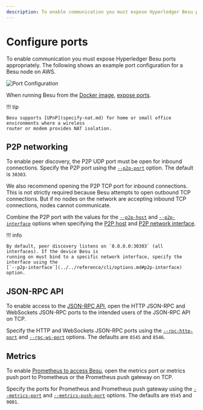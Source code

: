 ```yaml
---
description: To enable communication you must expose Hyperledger Besu ports appropriately
---
```


# Configure ports

To enable communication you must expose Hyperledger Besu ports appropriately. The following shows
an example port configuration for a Besu node on AWS.

![Port Configuration](../../../images/PortConfiguration.png)

When running Besu from the [Docker image](../../get-started/install/run-docker-image.md),
[expose ports](../../get-started/install/run-docker-image.md#exposing-ports).

!!! tip

    Besu supports [UPnP](specify-nat.md) for home or small office environments where a wireless
    router or modem provides NAT isolation.

## P2P networking

To enable peer discovery, the P2P UDP port must be open for inbound connections. Specify the P2P
port using the [`--p2p-port`](../../reference/cli/options.md#p2p-port) option. The default is
`30303`.

We also recommend opening the P2P TCP port for inbound connections. This is not strictly required
because Besu attempts to open outbound TCP connections. But if no nodes on the network are
accepting inbound TCP connections, nodes cannot communicate.

Combine the P2P port with the values for the
[`--p2p-host`](../../reference/cli/options.md#p2p-host) and
[`--p2p-interface`](../../reference/cli/options.md#p2p-interface) options when specifying the
[P2P host](../../reference/cli/options.md#p2p-host) and
[P2P network interface](../../reference/cli/options.md#p2p-interface).

!!! info

    By default, peer discovery listens on `0.0.0.0:30303` (all interfaces). If the device Besu is
    running on must bind to a specific network interface, specify the interface using the
    [`--p2p-interface`](../../reference/cli/options.md#p2p-interface) option.

## JSON-RPC API

To enable access to the [JSON-RPC API](../use-besu-api/json-rpc.md), open the HTTP
JSON-RPC and WebSockets JSON-RPC ports to the intended users of the JSON-RPC API on TCP.

Specify the HTTP and WebSockets JSON-RPC ports using the
[`--rpc-http-port`](../../reference/cli/options.md#rpc-http-port) and
[`--rpc-ws-port`](../../reference/cli/options.md#rpc-ws-port) options. The defaults are `8545`
and `8546`.

## Metrics

To enable
[Prometheus to access Besu](../monitor/metrics.md), open
the metrics port or metrics push port to Prometheus or the Prometheus push gateway on TCP.

Specify the ports for Prometheus and Prometheus push gateway using the
[`--metrics-port`](../../reference/cli/options.md#metrics-port) and
[`--metrics-push-port`](../../reference/cli/options.md#metrics-push-port) options. The defaults
are `9545` and `9001`.
